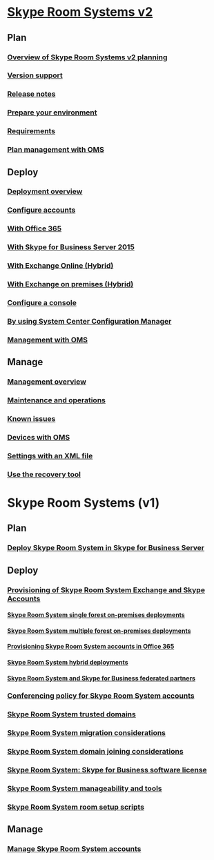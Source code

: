 # [Skype Room Systems v2](index.md)
## Plan
### [Overview of Skype Room Systems v2 planning](../plan-your-deployment/clients-and-devices/skype-room-systems-v2-0.md)
### [Version support](../plan-your-deployment/clients-and-devices/srs2-lifecycle-support.md)
### [Release notes](../plan-your-deployment/clients-and-devices/srs2-release-note.md)
### [Prepare your environment](../plan-your-deployment/clients-and-devices/srs-v2-prep.md)
### [Requirements](../plan-your-deployment/clients-and-devices/requirements.md)
### [Plan management with OMS](../plan-your-deployment/clients-and-devices/oms-management.md)
## Deploy
### [Deployment overview](../deploy/deploy-clients/room-systems-v2.md)
### [Configure accounts](../deploy/deploy-clients/room-systems-v2-configure-accounts.md)
### [With Office 365](../deploy/deploy-clients/with-office-365.md)
### [With Skype for Business Server 2015](../deploy/deploy-clients/with-skype-for-business-server-2015.md)
### [With Exchange Online (Hybrid)](../deploy/deploy-clients/with-exchange-online.md)
### [With Exchange on premises (Hybrid)](../deploy/deploy-clients/with-exchange-on-premises.md)
### [Configure a console](../deploy/deploy-clients/console.md)
### [By using System Center Configuration Manager](../deploy/deploy-clients/room-systems-scale.md)
### [Management with OMS](../deploy/deploy-clients/with-oms.md)
## Manage
### [Management overview](../manage/skype-room-systems-v2/skype-room-systems-v2.md)
### [Maintenance and operations](../manage/skype-room-systems-v2/room-systems-v2-operations.md)
### [Known issues](../manage/skype-room-systems-v2/known-issues.md)
### [Devices with OMS](../manage/skype-room-systems-v2/oms.md)
### [Settings with an XML file](../manage/skype-room-systems-v2/xml-config-file.md)
### [Use the recovery tool](../manage/skype-room-systems-v2/recovery-tool.md)
# Skype Room Systems (v1)
## Plan
### [Deploy Skype Room System in Skype for Business Server](../deploy/deploy-clients/deploy-skype-room-system.md)
## Deploy
### [Provisioning of Skype Room System Exchange and Skype Accounts](../deploy/deploy-clients/skype-room-system-exchange-and-skype-accounts.md)
#### [Skype Room System single forest on-premises deployments](../deploy/deploy-clients/single-forest-on-premises-deployments.md)
#### [Skype Room System multiple forest on-premises deployments](../deploy/deploy-clients/multiple-forest-on-premises-deployments.md)
#### [Provisioning Skype Room System accounts in Office 365](../deploy/deploy-clients/provisioning-skype-room-system-accounts-in-office-365.md)
#### [Skype Room System hybrid deployments](../deploy/deploy-clients/hybrid-deployments.md)
#### [Skype Room System and Skype for Business federated partners](../deploy/deploy-clients/room-system-and-federated-partners.md)
### [Conferencing policy for Skype Room System accounts](../deploy/deploy-clients/conferencing-policy.md)
### [Skype Room System trusted domains](../deploy/deploy-clients/trusted-domains.md)
### [Skype Room System migration considerations](../deploy/deploy-clients/migration-considerations.md)
### [Skype Room System domain joining considerations](../deploy/deploy-clients/domain-joining-considerations.md)
### [Skype Room System: Skype for Business software license](../deploy/deploy-clients/skype-for-business-software-liicense.md)
### [Skype Room System manageability and tools](../deploy/deploy-clients/manageability-and-tools.md)
### [Skype Room System room setup scripts](../deploy/deploy-clients/room-setup-scripts.md)
## Manage
### [Manage Skype Room System accounts](../deploy/deploy-clients/manage-skype-room-system-accounts.md)